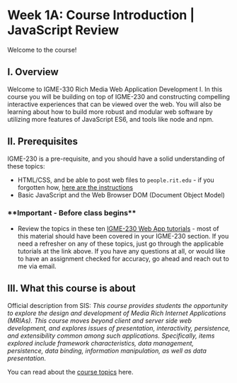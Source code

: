# Week 1A: Course Introduction | JavaScript Review

Welcome to the course!

## I. Overview
Welcome to IGME-330 Rich Media Web Application Development I. In this course you will be building on top of IGME-230 and constructing compelling interactive experiences that can be viewed over the web. You will also be learning about how to build more robust and modular web software by utilizing more features of JavaScript ES6, and tools like node and npm. 


## II. Prerequisites
IGME-230 is a pre-requisite, and you should have a solid understanding of these topics:
- HTML/CSS, and be able to post web files to `people.rit.edu` - if you forgotten how, [here are the instructions](https://github.com/tonethar/IGME-230-Master/blob/master/notes/posting-to-banjo.md)
- Basic JavaScript and the Web Browser DOM (Document Object Model)

### \*\*Important - Before class begins\*\*
- Review the topics in these ten [IGME-230 Web App tutorials](https://github.com/tonethar/IGME-230-Master/blob/master/notes/web-apps-0.md#section4) - most of this material should have been covered in your IGME-230 section. If you need a refresher on any of these topics, just go through the applicable tutorials at the link above. If you have any questions at all, or would like to have an assignment checked for accuracy, go ahead and reach out to me via email.


## III. What this course is about
Official description from SIS: *This course provides students the opportunity to explore the design and development of Media Rich Internet Applications (MRIAs).  This course moves beyond client and server side web development, and explores issues of presentation, interactivity, persistence, and extensibility common among such applications.  Specifically, items explored include framework characteristics, data management, persistence, data binding, information manipulation, as well as data presentation.*

You can read about the [course topics](../topics.md) here.
